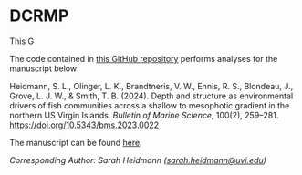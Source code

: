 # DCRMP

This G

The code contained in [this GitHub repository](https://github.com/sheidmann/DCRMP/tree/main) performs analyses for the manuscript below:

Heidmann, S. L., Olinger, L. K., Brandtneris, V. W., Ennis, R. S., Blondeau, J., Grove, L. J. W., & Smith, T. B. (2024). Depth and structure as environmental drivers of fish communities across a shallow to mesophotic gradient in the northern US Virgin Islands. *Bulletin of Marine Science*, 100(2), 259–281. https://doi.org/10.5343/bms.2023.0022

The manuscript can be found [here](https://www.ingentaconnect.com/content/umrsmas/bullmar/2024/00000100/00000002/art00003).

*Corresponding Author: Sarah Heidmann (sarah.heidmann@uvi.edu)*
